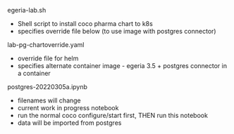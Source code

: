 egeria-lab.sh
 - Shell script to install coco pharma chart to k8s
 - specifies override file below (to use image with postgres connector)

lab-pg-chartoverride.yaml
 - override file for helm
 - specifies alternate container image - egeria 3.5 + postgres connector in a container

postgres-20220305a.ipynb
 - filenames will change
 - current work in progress notebook
 - run the normal coco configure/start first, THEN run this notebook
 - data will be imported from postgres


